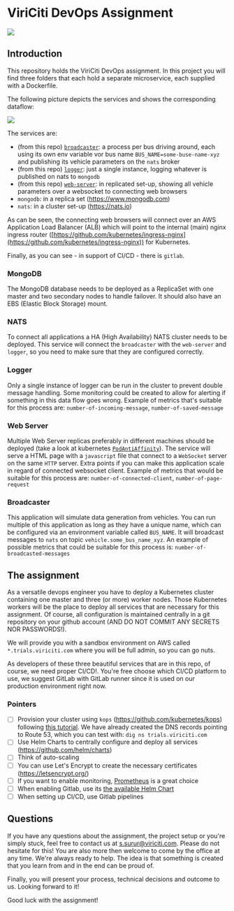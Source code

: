 # ViriCiti DevOps Assignment
![](https://imgs.xkcd.com/comics/tools.png)

## Introduction
This repository holds the ViriCiti DevOps assignment. In this project you will find three folders that each hold a separate microservice, each supplied with a Dockerfile.

The following picture depicts the services and shows the corresponding dataflow:

![](https://github.com/viriciti/devops-assignment/raw/master/framework.png)

The services are:
* (from this repo) [`broadcaster`](https://github.com/viriciti/devops-assignment/blob/master/broadcaster): a process per bus driving around, each using its own env variable vor bus name `BUS_NAME=some-buse-name-xyz` and publishing its vehicle parameters on the `nats` broker
* (from this repo) [`logger`](https://github.com/viriciti/devops-assignment/blob/master/logger): just a single instance, logging whatever is published on nats to `mongodb`
* (from this repo) [`web-server`](https://github.com/viriciti/devops-assignment/blob/master/web-server): in replicated set-up, showing all vehicle parameters over a websocket to connecting web browsers
* `mongodb`: in a replica set (https://www.mongodb.com)
* `nats`: in a cluster set-up (https://nats.io)

As can be seen, the connecting web browsers will connect over an AWS Application Load Balancer (ALB) which will point to the internal (main) nginx ingress router ([https://github.com/kubernetes/ingress-nginx](https://github.com/kubernetes/ingress-nginx)) for Kubernetes.

Finally, as you can see - in support of CI/CD - there is `gitlab`.

### MongoDB
The MongoDB database needs to be deployed as a ReplicaSet with one master and two secondary nodes to handle failover. It should also have an EBS (Elastic Block Storage) mount.

### NATS
To connect all applications a HA (High Availability) NATS cluster needs to be deployed. This service will connect the `broadcaster` with the `web-server` and `logger`, so you need to make sure that they are configured correctly.

### Logger
Only a single instance of logger can be run in the cluster to prevent double message handling. Some monitoring could be created to allow for alerting if something in this data flow goes wrong. Example of metrics that's suitable for this process are: `number-of-incoming-message`, `number-of-saved-message`

### Web Server
Multiple Web Server replicas preferably in different machines should be deployed (take a look at kubernetes [`PodAntiAffinity`](https://kubernetes.io/docs/concepts/configuration/assign-pod-node/)). The service will serve a HTML page with a `javascript` file that connect to a `WebSocket` server on the same `HTTP` server. Extra points if you can make this application scale in regard of connected websocket client. Example of metrics that would be suitable for this process are: `number-of-connected-client`, `number-of-page-request`

### Broadcaster
This application will simulate data generation from vehicles. You can run multiple of this application as long as they have a unique name, which can be configured via an environment variable called `BUS_NAME`. It will broadcast messages to `nats` on topic `vehicle.some_bus_name_xyz`. An example of possible metrics that could be suitable for this process is: `number-of-broadcasted-messages`

## The assignment
As a versatile devops engineer you have to deploy a Kubernetes cluster containing one master and three (or more) worker nodes. Those Kubernetes workers will be the place to deploy all services that are necessary for this assignment. Of course, all configuration is maintained centrally in a git repository on your github account (AND DO NOT COMMIT ANY SECRETS NOR PASSWORDS!).

We will provide you with a sandbox environment on AWS called `*.trials.viriciti.com` where you will be full admin, so you can go nuts.

As developers of these three beautiful services that are in this repo, of course, we need proper CI/CD!. You're free choose which CI/CD platform to use, we suggest GitLab with GitLab runner since it is used on our production environment right now.

### Pointers
- [ ] Provision your cluster using `kops` (https://github.com/kubernetes/kops) following [this tutorial](https://github.com/kubernetes/kops/blob/master/docs/aws.md#testing-your-dns-setup). We have already created the DNS records pointing to Route 53, which you can test with: `dig ns trials.viriciti.com`
- [ ] Use Helm Charts to centrally configure and deploy all services (https://github.com/helm/charts)
- [ ] Think of auto-scaling
- [ ] You can use Let's Encrypt to create the necessary certificates (https://letsencrypt.org/)
- [ ] If you want to enable monitoring, [Prometheus](https://prometheus.io) is a great choice
- [ ] When enabling Gitlab, use its [the available Helm Chart](https://docs.gitlab.com/ee/install/kubernetes/gitlab_chart.html)
- [ ] When setting up CI/CD, use Gitlab pipelines

## Questions
If you have any questions about the assignment, the project setup or you're simply stuck, feel free to contact us at <a href='mailto:s.surur@viriciti.com'>s.surur@viriciti.com</a>. Please do not hesitate for this! You are also more then welcome to come by the office at any time. We're always ready to help. The idea is that something is created that you learn from and in the end can be proud of.

Finally, you will present your process, technical decisions and outcome to us. Looking forward to it!

Good luck with the assignment!